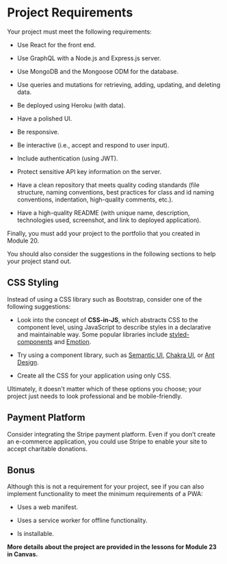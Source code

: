 # Project Requirements

Your project must meet the following requirements:

* Use React for the front end.

* Use GraphQL with a Node.js and Express.js server.

* Use MongoDB and the Mongoose ODM for the database.

* Use queries and mutations for retrieving, adding, updating, and deleting data.

* Be deployed using Heroku (with data).

* Have a polished UI.

* Be responsive.

* Be interactive (i.e., accept and respond to user input).

* Include authentication (using JWT).

* Protect sensitive API key information on the server.

* Have a clean repository that meets quality coding standards (file structure, naming conventions, best practices for class and id naming conventions, indentation, high-quality comments, etc.).

* Have a high-quality README (with unique name, description, technologies used, screenshot, and link to deployed application).

Finally, you must add your project to the portfolio that you created in Module 20.

You should also consider the suggestions in the following sections to help your project stand out.

## CSS Styling

Instead of using a CSS library such as Bootstrap, consider one of the following suggestions:

* Look into the concept of **CSS-in-JS**, which abstracts CSS to the component level, using JavaScript to describe styles in a declarative and maintainable way. Some popular libraries include [styled-components](https://styled-components.com/) and [Emotion](https://emotion.sh/docs/introduction).

* Try using a component library, such as [Semantic UI](https://semantic-ui.com/), [Chakra UI](https://chakra-ui.com/), or [Ant Design](https://ant.design/).

* Create all the CSS for your application using only CSS.

Ultimately, it doesn't matter which of these options you choose; your project just needs to look professional and be mobile-friendly.

## Payment Platform

Consider integrating the Stripe payment platform. Even if you don’t create an e-commerce application, you could use Stripe to enable your site to accept charitable donations.

## Bonus

Although this is not a requirement for your project, see if you can also implement functionality to meet the minimum requirements of a PWA:

* Uses a web manifest.

* Uses a service worker for offline functionality.

* Is installable.

**More details about the project are provided in the lessons for Module 23 in Canvas.**
